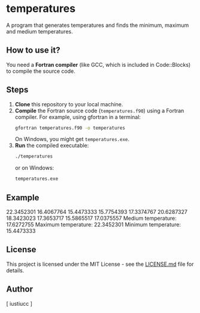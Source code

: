 # temperatures

A program that generates temperatures and finds the minimum, maximum and medium temperatures.

## How to use it?

You need a **Fortran compiler** (like GCC, which is included in Code::Blocks) to compile the source code.

## Steps

1.  **Clone** this repository to your local machine.
2.  **Compile** the Fortran source code (`temperatures.f90`) using a Fortran compiler. For example, using gfortran in a terminal:
    ```bash
    gfortran temperatures.f90 -o temperatures
    ```
    On Windows, you might get `temperatures.exe`.
3.  **Run** the compiled executable:
    ```bash
    ./temperatures
    ```
    or on Windows:
    ```bash
    temperatures.exe
    ```

## Example

   22.3452301
   16.4067764
   15.4473333
   15.7754393
   17.3374767
   20.6287327
   18.3423023
   17.3653717
   15.5865517
   17.0375557
 Medium temperature:   17.6272755
 Maximum temperature:   22.3452301
 Minimum temperature:   15.4473333

## License

This project is licensed under the MIT License - see the [LICENSE.md](LICENSE.md) file for details.

## Author

[ iustiucc ]